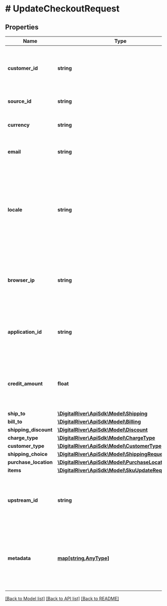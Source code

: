 # # UpdateCheckoutRequest

## Properties

Name | Type | Description | Notes
------------ | ------------- | ------------- | -------------
**customer_id** | **string** | The identifier of the Customer associated with the Checkout. | [optional] 
**source_id** | **string** | The unique identifier of a Source. | [optional] 
**currency** | **string** | A three-letter ISO currency code. | [optional] 
**email** | **string** | The customer&#39;s email address. | [optional] 
**locale** | **string** | A designator that combines the two-letter ISO 639-1 language code with the ISO 3166-1 alpha-2 country code. | [optional] 
**browser_ip** | **string** | The IP address of the browser used by the customer when placing the order. | [optional] 
**application_id** | **string** | An arbitrary string identifier that can be used to track the application type. | [optional] [readonly] 
**credit_amount** | **float** | Represents the total amount of credit you are extending to the customer. | [optional] 
**ship_to** | [**\DigitalRiver\ApiSdk\Model\Shipping**](Shipping.md) |  | [optional] 
**bill_to** | [**\DigitalRiver\ApiSdk\Model\Billing**](Billing.md) |  | [optional] 
**shipping_discount** | [**\DigitalRiver\ApiSdk\Model\Discount**](Discount.md) |  | [optional] 
**charge_type** | [**\DigitalRiver\ApiSdk\Model\ChargeType**](ChargeType.md) |  | [optional] 
**customer_type** | [**\DigitalRiver\ApiSdk\Model\CustomerType**](CustomerType.md) |  | [optional] 
**shipping_choice** | [**\DigitalRiver\ApiSdk\Model\ShippingRequest**](ShippingRequest.md) |  | [optional] 
**purchase_location** | [**\DigitalRiver\ApiSdk\Model\PurchaseLocation**](PurchaseLocation.md) |  | [optional] 
**items** | [**\DigitalRiver\ApiSdk\Model\SkuUpdateRequestItem**](SkuUpdateRequestItem.md) |  | [optional] 
**upstream_id** | **string** | The user checkout ID if it is different from the Digital River checkout ID. | [optional] 
**metadata** | [**map[string,AnyType]**](AnyType.md) | Key-value pairs used to store additional data. Value can be string, boolean or integer types. | [optional] 

[[Back to Model list]](../../README.md#documentation-for-models) [[Back to API list]](../../README.md#documentation-for-api-endpoints) [[Back to README]](../../README.md)


